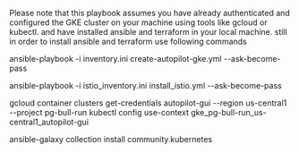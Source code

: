 Please note that this playbook assumes you have already authenticated and configured the GKE cluster on your machine using tools like gcloud or kubectl.
and have installed ansible and terraform in your local machine.
still in order to install ansible and terraform use following commands

ansible-playbook -i inventory.ini create-autopilot-gke.yml --ask-become-pass

ansible-playbook -i istio_inventory.ini install_istio.yml --ask-become-pass


gcloud container clusters get-credentials autopilot-gui --region us-central1 --project pg-bull-run
kubectl config use-context gke_pg-bull-run_us-central1_autopilot-gui

ansible-galaxy collection install community.kubernetes